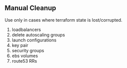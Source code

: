 ## Manual Cleanup
Use only in cases where terraform state is lost/corrupted.
1. loadbalancers
1. delete autoscaling groups
1. launch configurations
1. key pair
1. security groups
1. ebs volumes
1. route53 RRs
